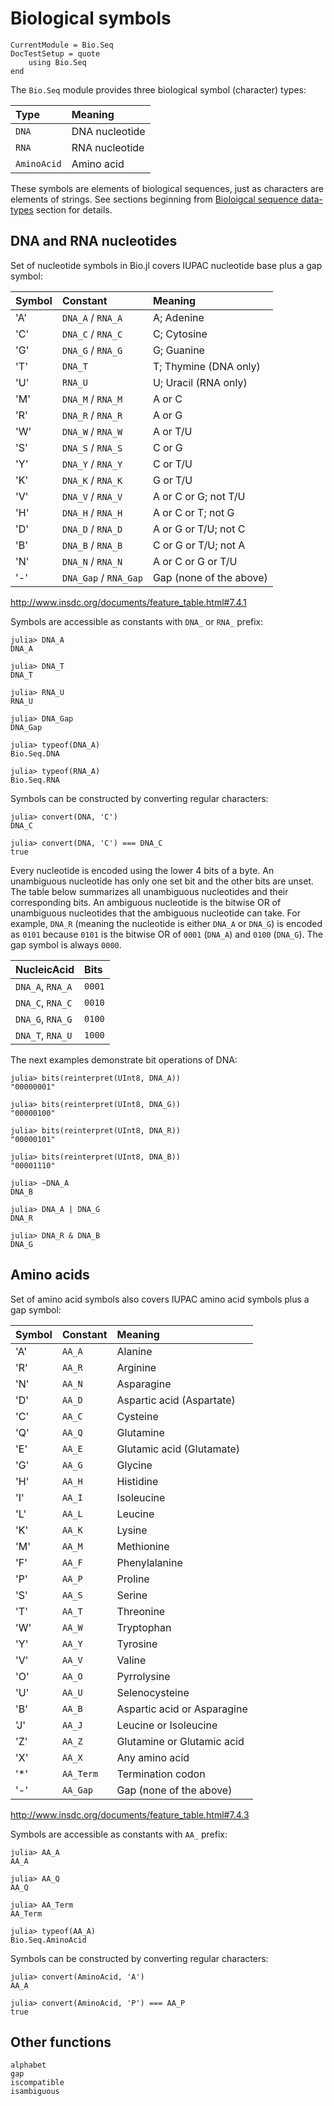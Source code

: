 # Biological symbols

```@meta
CurrentModule = Bio.Seq
DocTestSetup = quote
    using Bio.Seq
end
```

The `Bio.Seq` module provides three biological symbol (character) types:

| Type            | Meaning        |
| :-------------- | :------------- |
| `DNA`           | DNA nucleotide |
| `RNA`           | RNA nucleotide |
| `AminoAcid`     | Amino acid     |

These symbols are elements of biological sequences, just as characters are
elements of strings. See sections beginning from
[Bioloigcal sequence data-types](@ref) section for details.


## DNA and RNA nucleotides

Set of nucleotide symbols in Bio.jl covers IUPAC nucleotide base plus a gap symbol:

| Symbol | Constant              | Meaning                    |
| :----- | :-------------------- | :------------------------- |
| 'A'    | `DNA_A` / `RNA_A`     | A; Adenine                 |
| 'C'    | `DNA_C` / `RNA_C`     | C; Cytosine                |
| 'G'    | `DNA_G` / `RNA_G`     | G; Guanine                 |
| 'T'    | `DNA_T`               | T; Thymine (DNA only)      |
| 'U'    | `RNA_U`               | U; Uracil (RNA only)       |
| 'M'    | `DNA_M` / `RNA_M`     | A or C                     |
| 'R'    | `DNA_R` / `RNA_R`     | A or G                     |
| 'W'    | `DNA_W` / `RNA_W`     | A or T/U                   |
| 'S'    | `DNA_S` / `RNA_S`     | C or G                     |
| 'Y'    | `DNA_Y` / `RNA_Y`     | C or T/U                   |
| 'K'    | `DNA_K` / `RNA_K`     | G or T/U                   |
| 'V'    | `DNA_V` / `RNA_V`     | A or C or G; not T/U       |
| 'H'    | `DNA_H` / `RNA_H`     | A or C or T; not G         |
| 'D'    | `DNA_D` / `RNA_D`     | A or G or T/U; not C       |
| 'B'    | `DNA_B` / `RNA_B`     | C or G or T/U; not A       |
| 'N'    | `DNA_N` / `RNA_N`     | A or C or G or T/U         |
| '-'    | `DNA_Gap` / `RNA_Gap` | Gap (none of the above)    |

<http://www.insdc.org/documents/feature_table.html#7.4.1>

Symbols are accessible as constants with `DNA_` or `RNA_` prefix:
```jldoctest
julia> DNA_A
DNA_A

julia> DNA_T
DNA_T

julia> RNA_U
RNA_U

julia> DNA_Gap
DNA_Gap

julia> typeof(DNA_A)
Bio.Seq.DNA

julia> typeof(RNA_A)
Bio.Seq.RNA

```

Symbols can be constructed by converting regular characters:
```jldoctest
julia> convert(DNA, 'C')
DNA_C

julia> convert(DNA, 'C') === DNA_C
true

```

Every nucleotide is encoded using the lower 4 bits of a byte. An unambiguous
nucleotide has only one set bit and the other bits are unset. The table below
summarizes all unambiguous nucleotides and their corresponding bits. An
ambiguous nucleotide is the bitwise OR of unambiguous nucleotides that the
ambiguous nucleotide can take. For example, `DNA_R` (meaning the nucleotide is
either `DNA_A` or `DNA_G`) is encoded as `0101` because `0101` is the bitwise OR
of `0001` (`DNA_A`) and `0100` (`DNA_G`). The gap symbol is always `0000`.

|   NucleicAcid    |  Bits  |
|:---------------- |:------ |
| `DNA_A`, `RNA_A` | `0001` |
| `DNA_C`, `RNA_C` | `0010` |
| `DNA_G`, `RNA_G` | `0100` |
| `DNA_T`, `RNA_U` | `1000` |

The next examples demonstrate bit operations of DNA:
```jldoctest
julia> bits(reinterpret(UInt8, DNA_A))
"00000001"

julia> bits(reinterpret(UInt8, DNA_G))
"00000100"

julia> bits(reinterpret(UInt8, DNA_R))
"00000101"

julia> bits(reinterpret(UInt8, DNA_B))
"00001110"

julia> ~DNA_A
DNA_B

julia> DNA_A | DNA_G
DNA_R

julia> DNA_R & DNA_B
DNA_G

```

## Amino acids

Set of amino acid symbols also covers IUPAC amino acid symbols plus a gap symbol:

| Symbol       | Constant        | Meaning                     |
| :----------- | :-------------- | :-------------------------- |
| 'A'          | `AA_A`          | Alanine                     |
| 'R'          | `AA_R`          | Arginine                    |
| 'N'          | `AA_N`          | Asparagine                  |
| 'D'          | `AA_D`          | Aspartic acid (Aspartate)   |
| 'C'          | `AA_C`          | Cysteine                    |
| 'Q'          | `AA_Q`          | Glutamine                   |
| 'E'          | `AA_E`          | Glutamic acid (Glutamate)   |
| 'G'          | `AA_G`          | Glycine                     |
| 'H'          | `AA_H`          | Histidine                   |
| 'I'          | `AA_I`          | Isoleucine                  |
| 'L'          | `AA_L`          | Leucine                     |
| 'K'          | `AA_K`          | Lysine                      |
| 'M'          | `AA_M`          | Methionine                  |
| 'F'          | `AA_F`          | Phenylalanine               |
| 'P'          | `AA_P`          | Proline                     |
| 'S'          | `AA_S`          | Serine                      |
| 'T'          | `AA_T`          | Threonine                   |
| 'W'          | `AA_W`          | Tryptophan                  |
| 'Y'          | `AA_Y`          | Tyrosine                    |
| 'V'          | `AA_V`          | Valine                      |
| 'O'          | `AA_O`          | Pyrrolysine                 |
| 'U'          | `AA_U`          | Selenocysteine              |
| 'B'          | `AA_B`          | Aspartic acid or Asparagine |
| 'J'          | `AA_J`          | Leucine or Isoleucine       |
| 'Z'          | `AA_Z`          | Glutamine or Glutamic acid  |
| 'X'          | `AA_X`          | Any amino acid              |
| '*'          | `AA_Term`       | Termination codon           |
| '-'          | `AA_Gap`        | Gap (none of the above)     |

<http://www.insdc.org/documents/feature_table.html#7.4.3>

Symbols are accessible as constants with `AA_` prefix:
```jldoctest
julia> AA_A
AA_A

julia> AA_Q
AA_Q

julia> AA_Term
AA_Term

julia> typeof(AA_A)
Bio.Seq.AminoAcid

```

Symbols can be constructed by converting regular characters:
```jldoctest
julia> convert(AminoAcid, 'A')
AA_A

julia> convert(AminoAcid, 'P') === AA_P
true

```


## Other functions

```@docs
alphabet
gap
iscompatible
isambiguous
```

